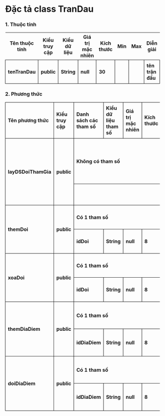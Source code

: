 # Đặc tả class TranDau

### 1. Thuộc tính
| Tên thuộc tính | Kiểu truy cập | Kiểu dữ liệu | Giá trị mặc nhiên | Kích thước| Min | Max | Diễn giải |
|---|---|---|---|---|---|---|---|
| tenTranDau | public | String | null | 30 | | | tên trận đấu |

### 2. Phương thức

<style>
table {
  border-collapse:collapse;
}

td {
  border: 1px solid #000;
  margin: 0;
  font-weight: bold;
  padding: 0.5em;
}
</style>

<table>
    <tr>
        <td>Tên phương thức</td>
        <td>Kiểu truy cập</td>
        <td>Danh sách các tham số</td>
        <td>Kiểu dữ liệu tham số</td>
        <td>Giá trị mặc nhiên</td>
        <td>Kích thước</td>
        <td>Kiểu trả về của phương thức</td>
        <td>Diễn giải</td>
    </tr>
    <tr>
      <td rowspan="2">layDSDoiThamGia</td>
      <td rowspan="2">public</td>
      <td colspan="4">Không có tham số</td>
      <td rowspan="2">List < Doi ></td>
      <td rowspan="2">Lấy danh sách đội tham gia vào trận đấu đó</td>
    </tr><tr>
      <td colspan="4"></td>
    </tr>
    <tr>
      <td rowspan="2">themDoi</td>
      <td rowspan="2">public</td>
      <td colspan="4">Có 1 tham số</td>
      <td rowspan="2">bool</td>
      <td rowspan="2">Thêm đội thi đấu vào trận đấu</td>
    </tr>
    <tr>
      <td>idDoi</td>
      <td>String</td>
      <td>null</td>
      <td>8</td>
    </tr>
    <tr>
      <td rowspan="2">xoaDoi</td>
      <td rowspan="2">public</td>
      <td colspan="4">Có 1 tham số</td>
      <td rowspan="2">bool</td>
      <td rowspan="2">Xóa đội thi đấu khỏi trận đấu</td>
    </tr>
    <tr>
      <td>idDoi</td>
      <td>String</td>
      <td>null</td>
      <td>8</td>
    </tr>
    <tr>
      <td rowspan="2">themDiaDiem</td>
      <td rowspan="2">public</td>
      <td colspan="4">Có 1 tham số</td>
      <td rowspan="2">bool</td>
      <td rowspan="2">Thêm địa điểm thi đấu vào trận đấu</td>
    </tr>
    <tr>
      <td>idDiaDiem</td>
      <td>String</td>
      <td>null</td>
      <td>8</td>
    </tr>
    <tr>
      <td rowspan="2">doiDiaDiem</td>
      <td rowspan="2">public</td>
      <td colspan="4">Có 1 tham số</td>
      <td rowspan="2">bool</td>
      <td rowspan="2">Đổi địa điểm thi đấu của trận đấu</td>
    </tr>
    <tr>
      <td>idDiaDiem</td>
      <td>String</td>
      <td>null</td>
      <td>8</td>
    </tr>

</table>


  